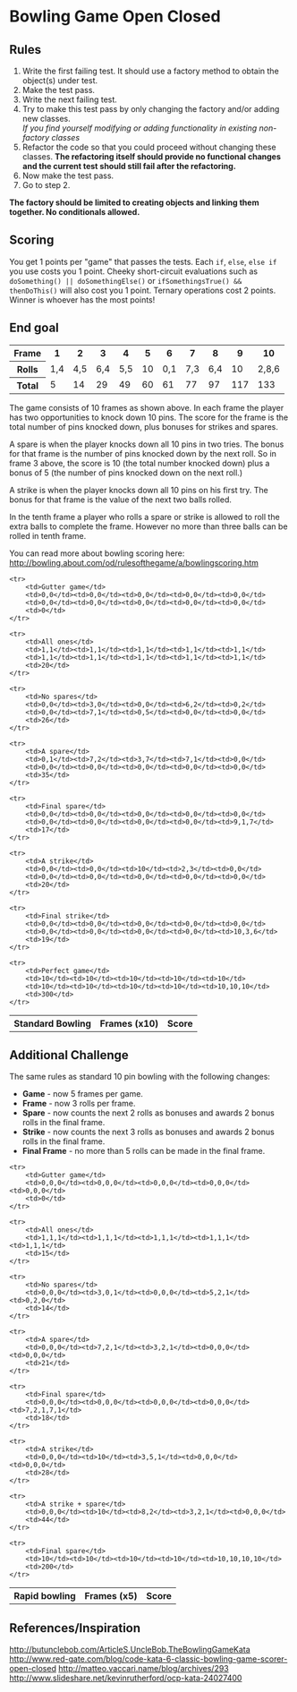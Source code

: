 # Bowling Game Open Closed

## Rules
1. Write the first failing test. It should use a factory method to obtain the object(s) under test.  
2. Make the test pass.  
3. Write the next failing test.  
4. Try to make this test pass by only changing the factory and/or adding new classes.    
    *If you find yourself modifying or adding functionality in existing non-factory classes*  
  1. Refactor the code so that you could proceed without changing these classes. **The refactoring itself should provide no functional changes and the current test should still fail after the refactoring.**  
  2. Now make the test pass.  
  3. Go to step 2.  
  
**The factory should be limited to creating objects and linking them together. No conditionals allowed.**

## Scoring
You get 1 points per "game" that passes the tests. Each `if`, `else`, `else if` you use costs you 1 point. 
Cheeky short-circuit evaluations such as `doSomething() || doSomethingElse()` or `ifSomethingsTrue() && thenDoThis()` 
will also cost you 1 point. Ternary operations cost 2 points. Winner is whoever has the most points!

## End goal
<table>
    <tr>
        <th scope="row">Frame</th>
        <th scope="col">1</th><th scope="col">2</th><th scope="col">3</th><th scope="col">4</th><th scope="col">5</th>
        <th scope="col">6</th><th scope="col">7</th><th scope="col">8</th><th scope="col">9</th><th scope="col">10</th>
	</tr>
    <tr>
        <th scope="row">Rolls</th>
		<td>1,4</td><td>4,5</td><td>6,4</td><td>5,5</td><td>10</td>
		<td>0,1</td><td>7,3</td><td>6,4</td><td>10</td><td>2,8,6</td>
	</tr>
	<tr>
	    <th scope="row">Total</th>
		<td>5</td><td>14</td><td>29</td><td>49</td><td>60</td>
		<td>61</td><td>77</td><td>97</td><td>117</td><td>133</td>
	</tr>
</table>

The game consists of 10 frames as shown above.  In each frame the player has
two opportunities to knock down 10 pins.  The score for the frame is the total
number of pins knocked down, plus bonuses for strikes and spares.  

A spare is when the player knocks down all 10 pins in two tries.  The bonus for
that frame is the number of pins knocked down by the next roll.  So in frame 3
above, the score is 10 (the total number knocked down) plus a bonus of 5 (the
number of pins knocked down on the next roll.)  

A strike is when the player knocks down all 10 pins on his first try.  The bonus
for that frame is the value of the next two balls rolled.  

In the tenth frame a player who rolls a spare or strike is allowed to roll the extra
balls to complete the frame.  However no more than three balls can be rolled in
tenth frame.  

You can read more about bowling scoring here: http://bowling.about.com/od/rulesofthegame/a/bowlingscoring.htm

<table>
	<tr>
		<th>Standard Bowling</th>
		<th colspan=10>Frames (x10)</th>
		<th>Score</th>
	</tr>

	<tr>
		<td>Gutter game</td>
		<td>0,0</td><td>0,0</td><td>0,0</td><td>0,0</td><td>0,0</td>
		<td>0,0</td><td>0,0</td><td>0,0</td><td>0,0</td><td>0,0</td>
		<td>0</td>
	</tr>

	<tr>
		<td>All ones</td>
		<td>1,1</td><td>1,1</td><td>1,1</td><td>1,1</td><td>1,1</td>
		<td>1,1</td><td>1,1</td><td>1,1</td><td>1,1</td><td>1,1</td>
		<td>20</td>
	</tr>

	<tr>
		<td>No spares</td>
		<td>0,0</td><td>3,0</td><td>0,0</td><td>6,2</td><td>0,2</td>
		<td>0,0</td><td>7,1</td><td>0,5</td><td>0,0</td><td>0,0</td>
		<td>26</td>
	</tr>

	<tr>
		<td>A spare</td>
		<td>0,1</td><td>7,2</td><td>3,7</td><td>7,1</td><td>0,0</td>
		<td>0,0</td><td>0,0</td><td>0,0</td><td>0,0</td><td>0,0</td>
		<td>35</td>
	</tr>

	<tr>
		<td>Final spare</td>
		<td>0,0</td><td>0,0</td><td>0,0</td><td>0,0</td><td>0,0</td>
		<td>0,0</td><td>0,0</td><td>0,0</td><td>0,0</td><td>9,1,7</td>
		<td>17</td>
	</tr>

	<tr>
		<td>A strike</td>
		<td>0,0</td><td>0,0</td><td>10</td><td>2,3</td><td>0,0</td>
		<td>0,0</td><td>0,0</td><td>0,0</td><td>0,0</td><td>0,0</td>
		<td>20</td>
	</tr>

	<tr>
		<td>Final strike</td>
		<td>0,0</td><td>0,0</td><td>0,0</td><td>0,0</td><td>0,0</td>
		<td>0,0</td><td>0,0</td><td>0,0</td><td>0,0</td><td>10,3,6</td>
		<td>19</td>
	</tr>

	<tr>
		<td>Perfect game</td>
		<td>10</td><td>10</td><td>10</td><td>10</td><td>10</td>
		<td>10</td><td>10</td><td>10</td><td>10</td><td>10,10,10</td>
		<td>300</td>
	</tr>
</table>

## Additional Challenge
The same rules as standard 10 pin bowling with the following changes:

* **Game** - now 5 frames per game.
* **Frame** - now 3 rolls per frame.
* **Spare** - now counts the next 2 rolls as bonuses and awards 2 bonus rolls in the final frame.
* **Strike** - now counts the next 3 rolls as bonuses and awards 2 bonus rolls in the final frame.
* **Final Frame** - no more than 5 rolls can be made in the final frame.

<table>
	<tr>
		<th>Rapid bowling</th>
		<th colspan=5>Frames (x5)</th>
		<th>Score</th>
	</tr>

	<tr>
		<td>Gutter game</td>
		<td>0,0,0</td><td>0,0,0</td><td>0,0,0</td><td>0,0,0</td><td>0,0,0</td>
		<td>0</td>
	</tr>

	<tr>
		<td>All ones</td>
		<td>1,1,1</td><td>1,1,1</td><td>1,1,1</td><td>1,1,1</td><td>1,1,1</td>
		<td>15</td>
	</tr>

	<tr>
		<td>No spares</td>
		<td>0,0,0</td><td>3,0,1</td><td>0,0,0</td><td>5,2,1</td><td>0,2,0</td>
		<td>14</td>
	</tr>

    <tr>
		<td>A spare</td>
		<td>0,0,0</td><td>7,2,1</td><td>3,2,1</td><td>0,0,0</td><td>0,0,0</td>
		<td>21</td>
	</tr>

	<tr>
		<td>Final spare</td>
		<td>0,0,0</td><td>0,0,0</td><td>0,0,0</td><td>0,0,0</td><td>7,2,1,7,1</td>
		<td>18</td>
	</tr>

	<tr>
		<td>A strike</td>
		<td>0,0,0</td><td>10</td><td>3,5,1</td><td>0,0,0</td><td>0,0,0</td>
		<td>28</td>
	</tr>
	
	<tr>
		<td>A strike + spare</td>
		<td>0,0,0</td><td>10</td><td>8,2</td><td>3,2,1</td><td>0,0,0</td>
		<td>44</td>
	</tr>

	<tr>
		<td>Final spare</td>
		<td>10</td><td>10</td><td>10</td><td>10</td><td>10,10,10,10</td>
		<td>200</td>
	</tr>
</table>

## References/Inspiration
http://butunclebob.com/ArticleS.UncleBob.TheBowlingGameKata
http://www.red-gate.com/blog/code-kata-6-classic-bowling-game-scorer-open-closed
http://matteo.vaccari.name/blog/archives/293
http://www.slideshare.net/kevinrutherford/ocp-kata-24027400
